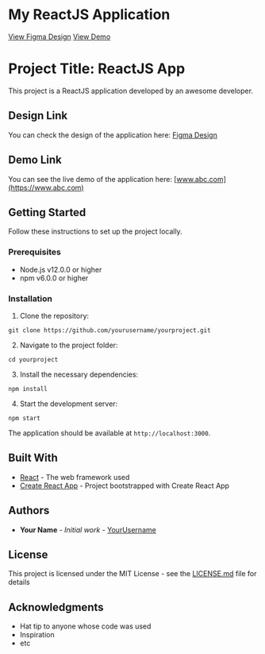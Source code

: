 # My ReactJS Application
[View Figma Design](https://www.figma.com/file/f2AeYFx4xphDE0YZzfYiFz/B%C3%A0i-Test-Frontend?node-id=1-2&t=I2pzLTnkOuHnU1qy-0)
[View Demo](https://www.abc.com)



# Project Title: ReactJS App

This project is a ReactJS application developed by an awesome developer. 

## Design Link

You can check the design of the application here: [Figma Design](https://www.figma.com/file/f2AeYFx4xphDE0YZzfYiFz/B%C3%A0i-Test-Frontend?node-id=1-2&t=I2pzLTnkOuHnU1qy-0)

## Demo Link

You can see the live demo of the application here: [www.abc.com](https://www.abc.com)

## Getting Started

Follow these instructions to set up the project locally.

### Prerequisites

- Node.js v12.0.0 or higher
- npm v6.0.0 or higher

### Installation

1. Clone the repository:

```
git clone https://github.com/yourusername/yourproject.git
```

2. Navigate to the project folder:

```
cd yourproject
```

3. Install the necessary dependencies:

```
npm install
```

4. Start the development server:

```
npm start
```

The application should be available at `http://localhost:3000`.

## Built With

- [React](https://reactjs.org/) - The web framework used
- [Create React App](https://create-react-app.dev/) - Project bootstrapped with Create React App

## Authors

- **Your Name** - *Initial work* - [YourUsername](https://github.com/yourusername)

## License

This project is licensed under the MIT License - see the [LICENSE.md](LICENSE.md) file for details

## Acknowledgments

- Hat tip to anyone whose code was used
- Inspiration
- etc
